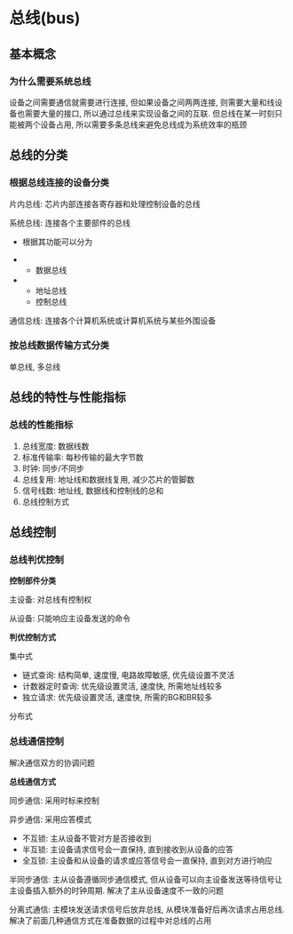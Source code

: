# 总线(bus)

## 基本概念

### 为什么需要系统总线

设备之间需要通信就需要进行连接, 但如果设备之间两两连接, 则需要大量和线设备也需要大量的接口, 所以通过总线来实现设备之间的互联. 但总线在某一时刻只能被两个设备占用, 所以需要多条总线来避免总线成为系统效率的瓶颈

## 总线的分类

### 根据总线连接的设备分类

片内总线: 芯片内部连接各寄存器和处理控制设备的总线

系统总线: 连接各个主要部件的总线

* 根据其功能可以分为

* * 数据总线
* * 地址总线
  * 控制总线

通信总线: 连接各个计算机系统或计算机系统与某些外围设备

### 按总线数据传输方式分类

单总线, 多总线

## 总线的特性与性能指标

### 总线的性能指标

1. 总线宽度: 数据线数
2. 标准传输率: 每秒传输的最大字节数
3. 时钟: 同步/不同步
4. 总线复用: 地址线和数据线复用, 减少芯片的管脚数
5. 信号线数: 地址线, 数据线和控制线的总和
6. 总线控制方式

## 总线控制

### 总线判优控制

**控制部件分类**

主设备: 对总线有控制权

从设备: 只能响应主设备发送的命令

**判优控制方式**

集中式

* 链式查询: 结构简单, 速度慢, 电路故障敏感, 优先级设置不灵活
* 计数器定时查询: 优先级设置灵活, 速度快, 所需地址线较多
* 独立请求: 优先级设置灵活, 速度快, 所需的BG和BR较多

分布式

### 总线通信控制

解决通信双方的协调问题

**总线通信方式**

同步通信: 采用时标来控制

异步通信: 采用应答模式

- 不互锁: 主从设备不管对方是否接收到
- 半互锁: 主设备请求信号会一直保持, 直到接收到从设备的应答
- 全互锁: 主设备和从设备的请求或应答信号会一直保持, 直到对方进行响应

半同步通信: 主从设备遵循同步通信模式, 但从设备可以向主设备发送等待信号让主设备插入额外的时钟周期. 解决了主从设备速度不一致的问题

分离式通信: 主模块发送请求信号后放弃总线, 从模块准备好后再次请求占用总线. 解决了前面几种通信方式在准备数据的过程中对总线的占用